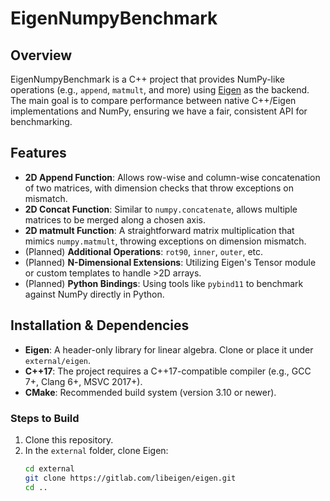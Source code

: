 # EigenNumpyBenchmark

## Overview
EigenNumpyBenchmark is a C++ project that provides NumPy-like operations (e.g., `append`, `matmult`, and more) using [Eigen](https://eigen.tuxfamily.org/) as the backend. The main goal is to compare performance between native C++/Eigen implementations and NumPy, ensuring we have a fair, consistent API for benchmarking.

## Features
- **2D Append Function**: Allows row-wise and column-wise concatenation of two matrices, with dimension checks that throw exceptions on mismatch.  
- **2D Concat Function**: Similar to `numpy.concatenate`, allows multiple matrices to be merged along a chosen axis.
- **2D matmult Function**: A straightforward matrix multiplication that mimics `numpy.matmult`, throwing exceptions on dimension mismatch.  
- (Planned) **Additional Operations**: `rot90`, `inner`, `outer`, etc.  
- (Planned) **N-Dimensional Extensions**: Utilizing Eigen's Tensor module or custom templates to handle >2D arrays.  
- (Planned) **Python Bindings**: Using tools like `pybind11` to benchmark against NumPy directly in Python.


## Installation & Dependencies
- **Eigen**: A header-only library for linear algebra. Clone or place it under `external/eigen`.  
- **C++17**: The project requires a C++17-compatible compiler (e.g., GCC 7+, Clang 6+, MSVC 2017+).  
- **CMake**: Recommended build system (version 3.10 or newer).

### Steps to Build
1. Clone this repository.
2. In the `external` folder, clone Eigen:
   ```bash
   cd external
   git clone https://gitlab.com/libeigen/eigen.git
   cd ..
